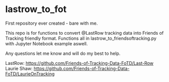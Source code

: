 # lastrow_to_fot
First repository ever created - bare with me.

This repo is for functions to convert @LastRow tracking data into Friends of Tracking friendly format. 
Functions all in lastrow_to_friendsoftracking.py with Jupyter Notebook example aswell.

Any questions let me know and will do my best to help.

LastRow: https://github.com/Friends-of-Tracking-Data-FoTD/Last-Row
Laurie Shaw: https://github.com/Friends-of-Tracking-Data-FoTD/LaurieOnTracking
